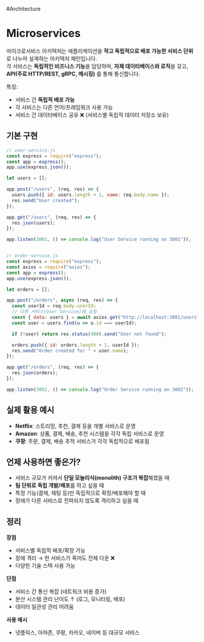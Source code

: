 #Architecture

# Microservices

마이크로서비스 아키텍처는 애플리케이션을 **작고 독립적으로 배포 가능한 서비스 단위**로 나누어 설계하는 아키텍처 패턴입니다.  
각 서비스는 **독립적인 비즈니스 기능**을 담당하며, **자체 데이터베이스와 로직**을 갖고, **API(주로 HTTP/REST, gRPC, 메시징)** 를 통해 통신합니다.

특징:
- 서비스 간 **독립적 배포 가능**
- 각 서비스는 다른 언어/프레임워크 사용 가능
- 서비스 간 데이터베이스 공유 ❌ (서비스별 독립적 데이터 저장소 보유)

## 기본 구현

```js
// user-service.js
const express = require("express");
const app = express();
app.use(express.json());

let users = [];

app.post("/users", (req, res) => {
  users.push({ id: users.length + 1, name: req.body.name });
  res.send("User created");
});

app.get("/users", (req, res) => {
  res.json(users);
});

app.listen(3001, () => console.log("User Service running on 3001"));


// order-service.js
const express = require("express");
const axios = require("axios");
const app = express();
app.use(express.json());

let orders = [];

app.post("/orders", async (req, res) => {
  const userId = req.body.userId;
  // 다른 서비스(User Service)에 요청
  const { data: users } = await axios.get("http://localhost:3001/users");
  const user = users.find(u => u.id === userId);

  if (!user) return res.status(400).send("User not found");

  orders.push({ id: orders.length + 1, userId });
  res.send("Order created for " + user.name);
});

app.get("/orders", (req, res) => {
  res.json(orders);
});

app.listen(3002, () => console.log("Order Service running on 3002"));
```

## 실제 활용 예시

- **Netflix**: 스트리밍, 추천, 결제 등을 개별 서비스로 운영
- **Amazon**: 상품, 결제, 배송, 추천 시스템을 각각 독립 서비스로 운영
- **쿠팡**: 주문, 결제, 배송 추적 서비스가 각각 독립적으로 배포됨

## 언제 사용하면 좋은가?

- 서비스 규모가 커져서 **단일 모놀리식(monolith) 구조가 복잡**해졌을 때
- **팀 단위로 독립 개발/배포**를 하고 싶을 때
- 특정 기능(결제, 채팅 등)만 독립적으로 확장/배포해야 할 때
- 장애가 다른 서비스로 전파되지 않도록 격리하고 싶을 때

## 정리

**장점**
- 서비스별 독립적 배포/확장 가능
- 장애 격리 → 한 서비스가 죽어도 전체 다운 ❌
- 다양한 기술 스택 사용 가능

**단점**
- 서비스 간 통신 복잡 (네트워크 비용 증가)
- 분산 시스템 관리 난이도 ↑ (로그, 모니터링, 배포)
- 데이터 일관성 관리 어려움

**사용 예시**
- 넷플릭스, 아마존, 쿠팡, 카카오, 네이버 등 대규모 서비스
